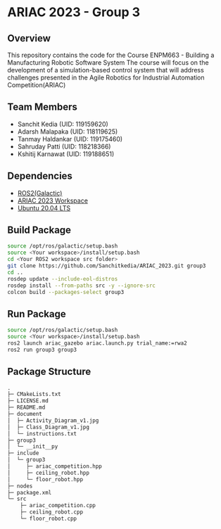 # ARIAC 2023 - Group 3

## Overview

This repository contains the code for the Course ENPM663 - Building a Manufacturing Robotic Software System
The course will focus on the development of a simulation-based control system that will address challenges presented in the Agile Robotics for Industrial Automation Competition(ARIAC)

## Team Members

- Sanchit Kedia (UID: 119159620)
- Adarsh Malapaka (UID: 118119625)
- Tanmay Haldankar (UID: 119175460)
- Sahruday Patti (UID: 118218366)
- Kshitij Karnawat (UID: 119188651)

## Dependencies

- [ROS2(Galactic)](https://docs.ros.org/en/galactic/Installation/Ubuntu-Install-Debians.html)
- [ARIAC 2023 Workspace](https://github.com/usnistgov/ARIAC)
- [Ubuntu 20.04 LTS](https://releases.ubuntu.com/focal/)

## Build Package

```sh
source /opt/ros/galactic/setup.bash
source <Your workspace>/install/setup.bash
cd <Your ROS2 workspace src folder>
git clone https://github.com/Sanchitkedia/ARIAC_2023.git group3
cd ..
rosdep update --include-eol-distros
rosdep install --from-paths src -y --ignore-src
colcon build --packages-select group3
```

## Run Package

```sh
source /opt/ros/galactic/setup.bash
source <Your workspace>/install/setup.bash
ros2 launch ariac_gazebo ariac.launch.py trial_name:=rwa2
ros2 run group3 group3
```

## Package Structure

```txt
.
├─ CMakeLists.txt
├─ LICENSE.md
├─ README.md
├─ document
│  ├─ Activity_Diagram_v1.jpg
│  ├─ Class_Diagram_v1.jpg
│  └─ instructions.txt
├─ group3
│  └─ __init__py
├─ include
│  └─ group3
│     ├─ ariac_competition.hpp
│     ├─ ceiling_robot.hpp
│     └─ floor_robot.hpp
├─ nodes
├─ package.xml
└─ src
    ├─ ariac_competition.cpp
    ├─ ceiling_robot.cpp
    └─ floor_robot.cpp

```
